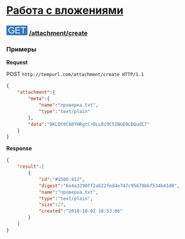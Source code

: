 [Работа с вложениями](../../index.md)
=====================================================

### ![POST](../../../../img/get.png) [/attachment/create](../index.md)

### Примеры

**Request**

POST `http://tempurl.com/attachment/create HTTP/1.1`
```json
{
    "attachment":{
        "meta":{
            "name":"проверка.txt",
            "type":"text/plain"
        },
        "data":"0KLQtdC60YHRgtC+0LLRi9C5INGE0LDQudC7"
    }
}
```

**Response**
```json
{
    "result":[
        {
            "id":"#1586:412",
            "digest":"6e4a3290ff2ab22fed4e747c95678bbf534b41d0",
            "name":"проверка.txt",
            "type":"text/plain",
            "size":27,
            "created":"2018-10-02 18:53:06"
        }
    ]
}
```